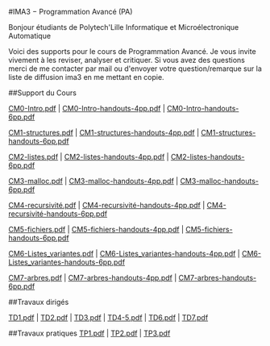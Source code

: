 #IMA3 − Programmation Avancé (PA)

Bonjour étudiants de Polytech'Lille Informatique et Microélectronique Automatique

Voici des supports pour le cours de Programmation Avancé. Je vous invite vivement à les reviser, analyser et critiquer. Si vous avez des questions merci de me contacter par mail ou d'envoyer votre question/remarque sur la liste de diffusion ima3 en me mettant en copie.

##Support du Cours

<!--[0 Introduction.pdf](ima3/CM0-Intro.pdf) |-->
<!--[0 Introduction handouts 4pp.pdf](ima3/CM0-Intro-handouts-4pp.pdf) |-->
<!--[0 Introduction handouts 6pp.pdf](ima3/CM0-Intro-handouts-6pp.pdf)-->

<!--[CM1-structures.pdf]				(ima3/CM1-structures.pdf) |-->
<!--[CM1-structures-handouts-4pp.pdf]	(ima3/CM1-structures-handouts-4pp.pdf) |-->
<!--[CM1-structures-handouts-6pp.pdf]	(ima3/CM1-structures-handouts-6pp.pdf)-->


[CM0-Intro.pdf](ima3/CM0-Intro.pdf) | 
[CM0-Intro-handouts-4pp.pdf](ima3/CM0-Intro-handouts-4pp.pdf) | 
[CM0-Intro-handouts-6pp.pdf](ima3/CM0-Intro-handouts-6pp.pdf)  

[CM1-structures.pdf](ima3/CM1-structures.pdf) | 
[CM1-structures-handouts-4pp.pdf](ima3/CM1-structures-handouts-4pp.pdf) | 
[CM1-structures-handouts-6pp.pdf](ima3/CM1-structures-handouts-6pp.pdf)  

[CM2-listes.pdf](ima3/CM2-listes.pdf) | 
[CM2-listes-handouts-4pp.pdf](ima3/CM2-listes-handouts-4pp.pdf) | 
[CM2-listes-handouts-6pp.pdf](ima3/CM2-listes-handouts-6pp.pdf)  

[CM3-malloc.pdf](ima3/CM3-malloc.pdf) | 
[CM3-malloc-handouts-4pp.pdf](ima3/CM3-malloc-handouts-4pp.pdf) | 
[CM3-malloc-handouts-6pp.pdf](ima3/CM3-malloc-handouts-6pp.pdf)  

[CM4-recursivité.pdf](ima3/CM4-recursivité.pdf) | 
[CM4-recursivité-handouts-4pp.pdf](ima3/CM4-recursivité-handouts-4pp.pdf) | 
[CM4-recursivité-handouts-6pp.pdf](ima3/CM4-recursivité-handouts-6pp.pdf)  

[CM5-fichiers.pdf](ima3/CM5-fichiers.pdf) | 
[CM5-fichiers-handouts-4pp.pdf](ima3/CM5-fichiers-handouts-4pp.pdf) | 
[CM5-fichiers-handouts-6pp.pdf](ima3/CM5-fichiers-handouts-6pp.pdf)  

[CM6-Listes_variantes.pdf](ima3/CM6-Listes_variantes.pdf) | 
[CM6-Listes_variantes-handouts-4pp.pdf](ima3/CM6-Listes_variantes-handouts-4pp.pdf) | 
[CM6-Listes_variantes-handouts-6pp.pdf](ima3/CM6-Listes_variantes-handouts-6pp.pdf)  

[CM7-arbres.pdf](ima3/CM7-arbres.pdf) | 
[CM7-arbres-handouts-4pp.pdf](ima3/CM7-arbres-handouts-4pp.pdf) | 
[CM7-arbres-handouts-6pp.pdf](ima3/CM7-arbres-handouts-6pp.pdf)  

##Travaux dirigés
<!--[TD-Synthese-SD.pdf](ima3/TD-Synthese-SD.pdf) | -->
[TD1.pdf](ima3/TD1.pdf) | 
[TD2.pdf](ima3/TD2.pdf) | 
[TD3.pdf](ima3/TD3.pdf) | 
[TD4-5.pdf](ima3/TD4-5.pdf) | 
[TD6.pdf](ima3/TD6.pdf) | 
[TD7.pdf](ima3/TD7.pdf)  


##Travaux pratiques
[TP1.pdf](ima3/TP1.pdf) | 
[TP2.pdf](ima3/TP2.pdf) | 
[TP3.pdf](ima3/TP3.pdf)  


<!--####TP1 Tableur et cohérence de données-->
<!--[Sujet de TP1](gbiaal4sgbd/td_tp/TP1-tableur.pdf)-->

<!--[Fichier Calc/Excel avec les données](gbiaal4sgbd/td_tp/TP1-tableur.ods)-->

<!--####TP2 Modélisation en UML-->
<!--[Sujet de TP2](gbiaal4sgbd/td_tp/TP2-modelisation.pdf)-->
